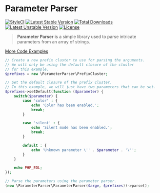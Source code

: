 # Parameter Parser

[![StyleCI](https://styleci.io/repos/73029011/shield?style=flat)](https://styleci.io/repos/73029011)
[![Latest Stable Version](https://poser.pugx.org/nafisc/parameterparser/v/stable?format=flat)](https://packagist.org/packages/nafisc/parameterparser)
[![Total Downloads](https://poser.pugx.org/nafisc/parameterparser/downloads?format=flat)](https://packagist.org/packages/nafisc/parameterparser)
[![Latest Unstable Version](https://poser.pugx.org/nafisc/parameterparser/v/unstable?format=flat)](https://packagist.org/packages/nafisc/parameterparser)
[![License](https://poser.pugx.org/nafisc/parameterparser/license?format=flat)](https://packagist.org/packages/nafisc/parameterparser)

> **Parameter Parser** is a simple library used to parse intricate parameters from an array of strings.

[More Code Examples](https://github.com/nathan-fiscaletti/parameterparser/blob/master/Examples.md)

```php
// Create a new prefix cluster to use for parsing the arguments.
// We will only be using the default closure of the cluster
// for this example.
$prefixes = new \ParameterParser\PrefixCluster;

// Set the default closure of the prefix cluster.
// In this example, we will just have two parameters that can be set.
$prefixes->setDefault(function ($parameter) {
    switch($parameter) {
        case 'color' : {
            echo 'Color has been enabled.';
            break;
        }

        case 'silent' : {
            echo 'Silent mode has been enabled.';
            break;
        }

        default : {
            echo 'Unknown parameter \'' . $parameter . '\'';
        }
    }

    echo PHP_EOL;
});

// Parse the parameters using the parameter parser.
(new \ParameterParser\ParameterParser($argv, $prefixes))->parse();
```
